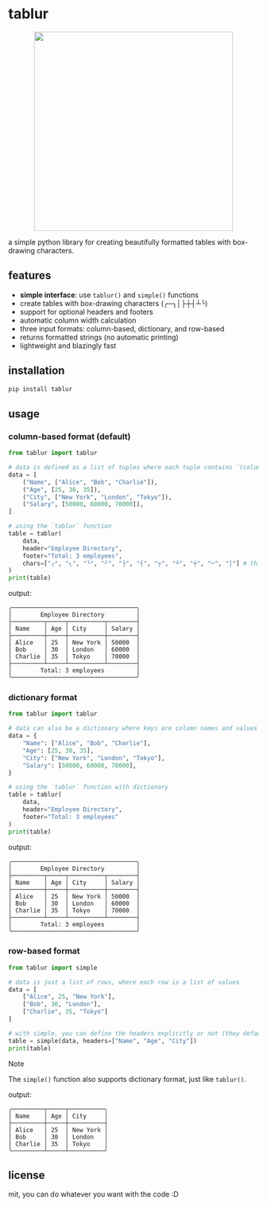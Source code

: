 # tablur

<div align="center">
  <img src="./logo.png" width="400" />
</div>

a simple python library for creating beautifully formatted tables with box-drawing characters.

## features

- **simple interface**: use `tablur()` and `simple()` functions
- create tables with box-drawing characters (╭─╮│├┼┤┴╰)
- support for optional headers and footers
- automatic column width calculation
- three input formats: column-based, dictionary, and row-based
- returns formatted strings (no automatic printing)
- lightweight and blazingly fast

## installation

```bash
pip install tablur
```

## usage

### column-based format (default)

```python
from tablur import tablur

# data is defined as a list of tuples where each tuple contains `(column_name, column_data)`
data = [
    ("Name", ["Alice", "Bob", "Charlie"]),
    ("Age", [25, 30, 35]),
    ("City", ["New York", "London", "Tokyo"]),
    ("Salary", [50000, 60000, 70000]),
]

# using the `tablur` function
table = tablur(
    data,
    header="Employee Directory",
    footer="Total: 3 employees",
    chars=["╭", "╮", "╰", "╯", "├", "┤", "┬", "┴", "┼", "─", "│"] # this is the default, make sure you use this format
)
print(table)
```

output:

```
╭───────────────────────────────────╮
│        Employee Directory         │
├─────────┬─────┬──────────┬────────┤
│ Name    │ Age │ City     │ Salary │
├─────────┼─────┼──────────┼────────┤
│ Alice   │ 25  │ New York │ 50000  │
│ Bob     │ 30  │ London   │ 60000  │
│ Charlie │ 35  │ Tokyo    │ 70000  │
├─────────┴─────┴──────────┴────────┤
│        Total: 3 employees         │
╰───────────────────────────────────╯
```

### dictionary format

```python
from tablur import tablur

# data can also be a dictionary where keys are column names and values are lists of data
data = {
    "Name": ["Alice", "Bob", "Charlie"],
    "Age": [25, 30, 35],
    "City": ["New York", "London", "Tokyo"],
    "Salary": [50000, 60000, 70000],
}

# using the `tablur` function with dictionary
table = tablur(
    data,
    header="Employee Directory",
    footer="Total: 3 employees"
)
print(table)
```

output:

```
╭───────────────────────────────────╮
│        Employee Directory         │
├─────────┬─────┬──────────┬────────┤
│ Name    │ Age │ City     │ Salary │
├─────────┼─────┼──────────┼────────┤
│ Alice   │ 25  │ New York │ 50000  │
│ Bob     │ 30  │ London   │ 60000  │
│ Charlie │ 35  │ Tokyo    │ 70000  │
├─────────┴─────┴──────────┴────────┤
│        Total: 3 employees         │
╰───────────────────────────────────╯
```

### row-based format

```python
from tablur import simple

# data is just a list of rows, where each row is a list of values
data = [
    ["Alice", 25, "New York"],
    ["Bob", 30, "London"],
    ["Charlie", 35, "Tokyo"]
]

# with simple, you can define the headers explicitly or not (they default to indices)
table = simple(data, headers=["Name", "Age", "City"])
print(table)
```

> [!NOTE]
> The `simple()` function also supports dictionary format, just like `tablur()`.

output:

```
╭─────────┬─────┬──────────╮
│ Name    │ Age │ City     │
├─────────┼─────┼──────────┤
│ Alice   │ 25  │ New York │
│ Bob     │ 30  │ London   │
│ Charlie │ 35  │ Tokyo    │
╰─────────┴─────┴──────────╯
```

## license

mit, you can do whatever you want with the code :D

